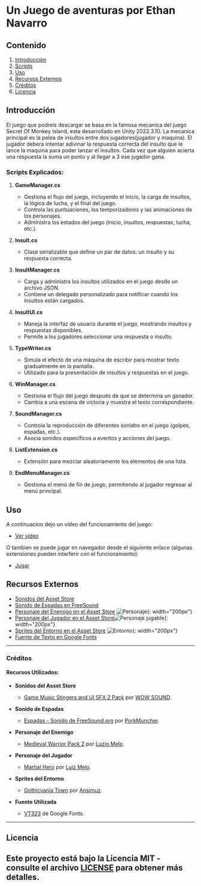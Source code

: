 # Un Juego de aventuras por Ethan Navarro

## Contenido

1. [Introducción](#introducción)
2. [Scripts](#scripts-explicados)
3. [Uso](#uso)
4. [Recursos Externos](#recursos-externos)
5. [Créditos](#créditos)
6. [Licencia](#licencia)

## Introducción

El juego que podreis descargar se basa en la famosa mecanica del juego Secret Of Monkey Island, esta desarrollado en Unity 2022.3.10. La mecanica principal es la pelea de insultos entre dos jugadores(jugador y maquina). El jugador debera intentar adivinar la respuesta correcta del insulto que le lance la maquina para poder lanzar  el insultos. Cada vez que alguien acierta una respuesta la suma un punto y al llegar a 3 ese jugador gana.

### Scripts Explicados:

1. **GameManager.cs**
   - Gestiona el flujo del juego, incluyendo el inicio, la carga de insultos, la lógica de lucha, y el final del juego. 
   - Controla las puntuaciones, los temporizadores y las animaciones de los personajes.
   - Administra los estados del juego (inicio, insultos, respuestas, lucha, etc.).
   
2. **Insult.cs**
   - Clase serializable que define un par de datos: un insulto y su respuesta correcta.

3. **InsultManager.cs**
   - Carga y administra los insultos utilizados en el juego desde un archivo JSON.
   - Contiene un delegado personalizado para notificar cuando los insultos están cargados.

4. **InsultUI.cs**
   - Maneja la interfaz de usuario durante el juego, mostrando insultos y respuestas disponibles.
   - Permite a los jugadores seleccionar una respuesta o insulto.

5. **TypeWriter.cs**
   - Simula el efecto de una máquina de escribir para mostrar texto gradualmente en la pantalla.
   - Utilizado para la presentación de insultos y respuestas en el juego.

6. **WinManager.cs**
   - Gestiona el flujo del juego después de que se determina un ganador.
   - Cambia a una escena de victoria y muestra el texto correspondiente.

7. **SoundManager.cs**
   - Controla la reproducción de diferentes sonidos en el juego (golpes, espadas, etc.).
   - Asocia sonidos específicos a eventos y acciones del juego.

8. **ListExtension.cs**
   - Extensión para mezclar aleatoriamente los elementos de una lista.

9. **EndMenuManager.cs**
   - Gestiona el menú de fin de juego, permitiendo al jugador regresar al menú principal.



## Uso

A continuacion dejo un video del funcionamiento del juego:
- [Ver video](https://www.youtube.com/watch?v=qtgQOft0M-0)

O tambien se puede jugar en navegador desde el siguiente enlace (algunas extensiones pueden interferir con el funcionamiento):
- [Jugar](http://www.ethannavarro.site/juegos/unjuegodeaventuras/index.html)

## Recursos Externos

- [Sonidos del Asset Store](https://assetstore.unity.com/packages/audio/sound-fx/game-music-stingers-and-ui-sfx-2-pack-112051)
- [Sonido de Espadas en FreeSound](https://freesound.org/people/PorkMuncher/sounds/263595/)
- [Personaje del Enemigo en el Asset Store](https://assetstore.unity.com/packages/2d/characters/medieval-warrior-pack-2-174788)
![Personaje](https://assetstorev1-prd-cdn.unity3d.com/key-image/36c4ab57-3392-43ef-a0ac-ae177dba9d33.webp){: width="200px"}
- [Personaje del Jugador en el Asset Store](https://assetstore.unity.com/packages/2d/characters/martial-hero-170422)![Personaje jugable](https://assetstorev1-prd-cdn.unity3d.com/key-image/c6a0fd1e-57f7-45df-b18b-1331791f06c4.webp){: width="200px"}
- [Sprites del Entorno en el Asset Store](https://assetstore.unity.com/packages/2d/characters/gothicvania-town-101407)
![Entorno](https://assetstorev1-prd-cdn.unity3d.com/key-image/4bc799f3-ac24-4168-8c32-0bf4a7c092a7.webp){: width="200px"}
- [Fuente de Texto en Google Fonts](https://fonts.google.com/specimen/VT323)

---

### Créditos

#### Recursos Utilizados:

- **Sonidos del Asset Store**
  - [Game Music Stingers and UI SFX 2 Pack](https://assetstore.unity.com/packages/audio/sound-fx/game-music-stingers-and-ui-sfx-2-pack-112051) por [WOW SOUND](https://assetstore.unity.com/publishers/19233).

- **Sonido de Espadas**
  - [Espadas - Sonido de FreeSound.org](https://freesound.org/people/PorkMuncher/sounds/263595/) por [PorkMuncher](https://freesound.org/people/PorkMuncher/).

- **Personaje del Enemigo**
  - [Medieval Warrior Pack 2](https://assetstore.unity.com/packages/2d/characters/medieval-warrior-pack-2-174788) por [Luzio Melo](https://assetstore.unity.com/publishers/34852).

- **Personaje del Jugador**
  - [Martial Hero](https://assetstore.unity.com/packages/2d/characters/martial-hero-170422) por [Luiz Melo](https://assetstore.unity.com/publishers/34852).

- **Sprites del Entorno**
  - [Gothicvania Town](https://assetstore.unity.com/packages/2d/characters/gothicvania-town-101407) por [Ansimuz](https://assetstore.unity.com/publishers/18720).

- **Fuente Utilizada**
  - [VT323](https://fonts.google.com/specimen/VT323) de Google Fonts.

---

## Licencia

Este proyecto está bajo la Licencia MIT - consulte el archivo [LICENSE](https://gitlab.com/ethanavarro/pec1-ethan-navarro/-/blob/main/LICENSE) para obtener más detalles.
---
